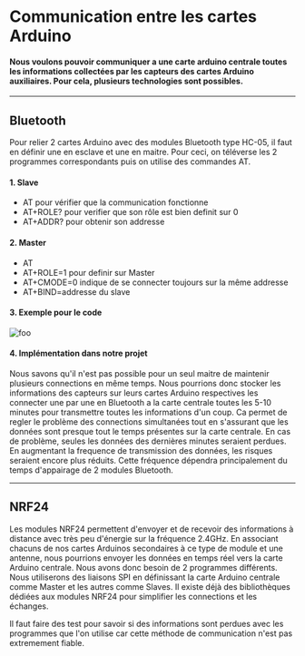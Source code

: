 # Communication entre les cartes Arduino

#### Nous voulons pouvoir communiquer a une carte arduino centrale toutes les informations collectées par les capteurs des cartes Arduino auxiliaires. Pour cela, plusieurs technologies sont possibles.
---

## Bluetooth
Pour relier 2 cartes Arduino avec des modules Bluetooth type HC-05, il faut en définir une en esclave et une en maitre. Pour ceci, on téléverse les 2 programmes correspondants puis on utilise des commandes AT.
#### 1. Slave
  * AT pour vérifier que la communication fonctionne
  * AT+ROLE? pour verifier que son rôle est bien definit sur 0
  * AT+ADDR? pour obtenir son addresse
#### 2. Master
  * AT
  * AT+ROLE=1 pour definir sur Master
  * AT+CMODE=0 indique de se connecter toujours sur la même addresse
  * AT+BIND=addresse du slave
#### 3. Exemple pour le code
![foo](https://howtomechatronics.com/wp-content/uploads/2016/04/Communcation-Between-Two-HC-05-Bluetooth-Module-Circuit-Schematics.png "title")

#### 4. Implémentation dans notre projet
Nous savons qu'il n'est pas possible pour un seul maitre de maintenir plusieurs connections en même temps. Nous pourrions donc stocker les informations des capteurs sur leurs cartes Arduino respectives les connecter une par une en Bluetooth a la carte centrale toutes les 5-10 minutes pour transmettre toutes les informations d'un coup. Ca permet de regler le problème des connections simultanées tout en s'assurant que les données sont presque tout le temps présentes sur la carte centrale. En cas de problème, seules les données des dernières minutes seraient perdues. En augmentant la frequence de transmission des données, les risques seraient encore plus réduits. Cette fréquence dépendra principalement du temps d'appairage de 2 modules Bluetooth.

---

## NRF24

Les modules NRF24 permettent d'envoyer et de recevoir des informations à distance avec très peu d'énergie sur la fréquence 2.4GHz. En associant chacuns de nos cartes Arduinos secondaires à ce type de module et une antenne, nous pourrions envoyer les données en temps réel vers la carte Arduino centrale. Nous avons donc besoin de 2 programmes différents. Nous utiliserons des liaisons SPI en définissant la carte Arduino centrale comme Master et les autres comme Slaves. Il existe déjà des bibliothèques dédiées aux modules NRF24 pour simplifier les connections et les échanges.

Il faut faire des test pour savoir si des informations sont perdues avec les programmes que l'on utilise car cette méthode de communication n'est pas extremement fiable.

